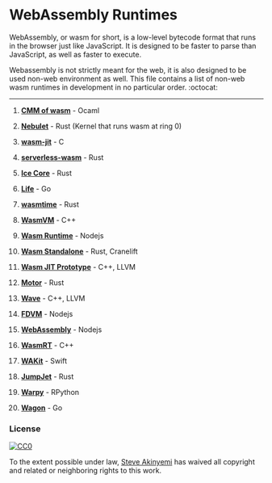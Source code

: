 # WebAssembly Runtimes 
WebAssembly, or wasm for short, is a low-level bytecode format that runs in the browser just like JavaScript.
It is designed to be faster to parse than JavaScript, as well as faster to execute. 

Webassembly is not strictly meant for the web, it is also designed to be used non-web environment as well. 
This file contains a list of non-web wasm runtimes in development in no particular order. :octocat:

------------------------------------------------------------------------------------------------------

1. **[CMM of wasm](https://github.com/SimonJF/cmm_of_wasm)** - Ocaml

2. **[Nebulet](https://github.com/nebulet/nebulet)** - Rust (Kernel that runs wasm at ring 0)

3. **[wasm-jit](https://github.com/rianhunter/wasmjit)** - C

4. **[serverless-wasm](https://github.com/Geal/serverless-wasm)** - Rust

5. **[Ice Core](https://github.com/losfair/IceCore)** - Rust
 
6. **[Life](https://github.com/perlin-network/life)** - Go

7. **[wasmtime](https://github.com/CraneStation/wasmtime)** - Rust

8. **[WasmVM](https://github.com/LuisHsu/WasmVM)** - C++

9. **[Wasm Runtime](https://github.com/kgtkr/wasm-runtime)** - Nodejs

10. **[Wasm Standalone](https://github.com/sunfishcode/wasmstandalone)** - Rust, Cranelift

11. **[Wasm JIT Prototype](https://github.com/WebAssembly/wasm-jit-prototype)** - C++, LLVM

12. **[Motor](https://github.com/penberg/motor)** - Rust

13. **[Wave](https://github.com/astrolang/wave)** - C++, LLVM

14. **[FDVM](https://github.com/funcdef/fdvm)** - Nodejs

15. **[WebAssembly](https://github.com/dcodeIO/webassembly)** - Nodejs

16. **[WasmRT](https://github.com/rhitchcock/wasmrt)** - C++

17. **[WAKit](https://github.com/akkyie/WAKit)** - Swift

18. **[JumpJet](https://github.com/jawm/jumpjet)** - Rust

19. **[Warpy](https://github.com/kanaka/warpy)** - RPython

20. **[Wagon](https://github.com/go-interpreter/wagon)** - Go

### License

[![CC0](http://mirrors.creativecommons.org/presskit/buttons/88x31/svg/cc-zero.svg)](https://creativecommons.org/publicdomain/zero/1.0/)

To the extent possible under law, [Steve Akinyemi](https://github.com/appcypher) has waived all copyright and related or neighboring rights to this work.

